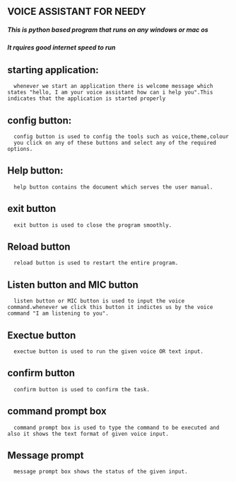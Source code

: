 ## VOICE ASSISTANT FOR NEEDY
##### This is python based program that runs on any windows or mac os
##### It rquires good internet speed to run 

## starting application:
      
      whenever we start an application there is welcome message which states "hello, I am your voice assistant how can i help you".This indicates that the application is started properly
     
## config button:
      
      config button is used to config the tools such as voice,theme,colour
      you click on any of these buttons and select any of the required options.
      
## Help button:
      
      help button contains the document which serves the user manual.
      
## exit button
      
      exit button is used to close the program smoothly.
      
## Reload button

      reload button is used to restart the entire program.
      
## Listen button and MIC button
      
      listen button or MIC button is used to input the voice command.whenever we click this button it indictes us by the voice command "I am listening to you".
      
## Exectue button 
      
      exectue button is used to run the given voice OR text input.
      
## confirm button

      confirm button is used to confirm the task.
      
## command prompt box

      command prompt box is used to type the command to be executed and also it shows the text format of given voice input.
      
## Message prompt
 
      message prompt box shows the status of the given input.
      
      
      

      
      
